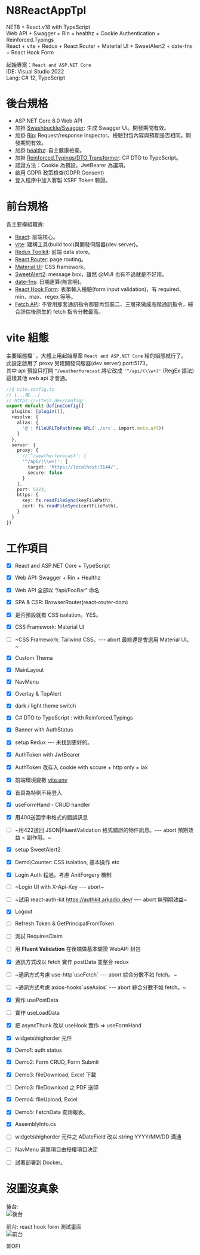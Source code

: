 # N8ReactAppTpl
 NET8 + React.v18 with TypeScript    
 Web API + Swagger + Rin + healthz + Cookie Authentication + Reinforced.Typings   
 React + vite + Redux + React Router + Material UI + SweetAlert2 + date-fns + React Hook Form   

 起始專案：`React and ASP.NET Core`   
 IDE: Visual Studio 2022   
 Lang: C# 12, TypeScript   
 
# 後台規格
* ASP.NET Core 8.0 Web API
* 加掛 [Swashbuckle/Swagger](https://learn.microsoft.com/zh-tw/aspnet/core/tutorials/getting-started-with-swashbuckle?view=aspnetcore-8.0&tabs=visual-studio): 生成 Swagger UI。開發期間有效。
* 加掛 [Rin](https://github.com/mayuki/Rin): Request/response Inspector。檢驗封包內容與預期是否相同。開發期間有效。
* 加掛 [healthz](https://learn.microsoft.com/zh-tw/aspnet/core/host-and-deploy/health-checks?view=aspnetcore-8.0): 自主健康檢查。
* 加掛 [Reinforced.Typings/DTO Transformer](https://github.com/reinforced/Reinforced.Typings): C# DTO to TypeScript。
* 認證方法：Cookie 為預設，JwtBearer 為選項。 
* 啟用 GDPR 政策檢查(GDPR Consent)
* 登入程序中加入客製 XSRF Token 驗證。

# 前台規格
 各主要模組職責:
* [React](https://react.dev/reference/react): 前端核心。
* [vite](https://vitejs.dev/guide/): 建構工具(build tool)與開發伺服器(dev server)。
* [Redux Toolkit](https://redux-toolkit.js.org/): 前端 data store。
* [React Router](https://reactrouter.com/en/main/start/tutorial): page routing。
* [Material UI](https://mui.com/core/): CSS framework。
* [SweetAlert2](https://sweetalert2.github.io/): message box，雖然 @MUI 也有不過就是不好用。
* [date-fns](https://date-fns.org/): 日期運算(無言啊)。
* [React Hook Form](https://react-hook-form.com/): 表單輸入檢驗(form input validation)，有 required、min、max、regex 等等。
* [Fetch API](https://developer.mozilla.org/zh-TW/docs/Web/API/Fetch_API/Using_Fetch): 不管用那套通訊指令都要再包裝二、三層來做成高階通訊指令，綜合評估後原生的 fetch 指令分數最高。

# vite 組態
主要組態檔``。大體上用起始專案 `React and ASP.NET Core` 給的組態就行了。   
此設定啟用了 proxy 另建開發伺服器(dev server) port:5173。  
其中 api 預設只打開 `^/weatherforecast` 將它改成 `'^/api/(\\w+)'` (RegEx 語法)這樣其他 web api 才會通。

```TypeScript
//§ vite.config.ts
// [...略...]
// https://vitejs.dev/config/
export default defineConfig({
  plugins: [plugin()],
  resolve: {
    alias: {
      '@': fileURLToPath(new URL('./src', import.meta.url))
    }
  },
  server: {
    proxy: {
      //'^/weatherforecast': {
      '^/api/(\\w+)': {
        target: 'https://localhost:7144/',
        secure: false
      }
    },
    port: 5173,
    https: {
      key: fs.readFileSync(keyFilePath),
      cert: fs.readFileSync(certFilePath),
    }
  }
})
```

# 工作項目
- [x]  React and ASP.NET Core + TypeScript
- [x]  Web API: Swagger + Rin + Healthz
- [x]  Web API 全部以 “/api/FooBar” 命名
- [x]  SPA & CSR: BrowserRouter(react-router-dom)
- [x]  是否預設就有 CSS isolation。YES。
- [x]  CSS Framework: Material UI
- [ ]  ~CSS Framework: Tailwind CSS。--- abort 最終還是會選用 Material UI。~
- [x]  Custom Thema
- [x]  MainLayout
- [x]  NavMenu
- [x]  Overlay & TopAlert
- [x]  dark / light theme switch
- [x]  C# DTO to TypeScript : with Reinforced.Typings
- [x]  Banner with AuthStatus
- [x]  setup Redux --- 未找到更好的。
- [x]  AuthToken with JwtBearer
- [x]  AuthToken 改存入 cookie with sccure + http only + lax
- [x]  前端環境變數 [vite.env](https://vitejs.dev/guide/env-and-mode)
- [x]  首頁為特例不用登入
- [x]  useFormHand - CRUD handler
- [x]  用400送回字串格式的錯誤訊息
- [ ]  ~用422送回 JSON|FluentValidation 格式錯誤的物件訊息。--- abort 預期效益 < 副作用。~
- [x]  setup SweetAlert2
- [x]  Demo\Counter: CSS isolation, 基本操作 etc 
- [x]  Login Auth 程過，考慮 AnitForgery 機制
- [ ]  ~Login UI with X-Api-Key --- abort~
- [ ]  ~試用 react-auth-kit https://authkit.arkadip.dev/ —- abort 無預期效益~
- [x]  Logout
- [ ]  Refresh Token & GetPrincipalFromToken
- [ ]  測試 RequiresClaim
- [ ]  用 **Fluent Validation** 在後端做基本驗證 WebAPI 封包
- [x]  通訊方式改以 fetch 實作 postData 並整合 redux
- [ ]  ~通訊方式考慮 use-http\`useFetch` --- abort 綜合分數不如 fetch。~
- [ ]  ~通訊方式考慮 axios-hooks\`useAxios` --- abort 綜合分數不如 fetch。~
- [x]  實作 usePostData
- [ ]  實作 useLoadData
- [x]  把 asyncThunk 改以 useHook 實作 => useFormHand
- [x]  widgets\highorder 元件
- [x]  Demo1: auth status
- [x]  Demo2: Form CRUD, Form Submit
- [x]  Demo3: fileDownload, Excel 下載
- [ ]  Demo3: fileDownload 之 PDF 送印
- [x]  Demo4: fileUpload, Excel
- [x]  Demo5: FetchData 查詢報表。
- [x]  AssemblyInfo.cs 
- [ ]  widgets\highorder 元件之 ADateField 改以 string YYYY/MM/DD 溝通
- [ ]  NavMenu 選單項目由授權項目決定
- [ ]  試著部署到 Docker。


# 沒圖沒真象
後台:   
![後台](doc/沒圖沒真象01.png)

前台: react hook form 測試畫面   
![前台](doc/沒圖沒真象02.png)

(EOF)
